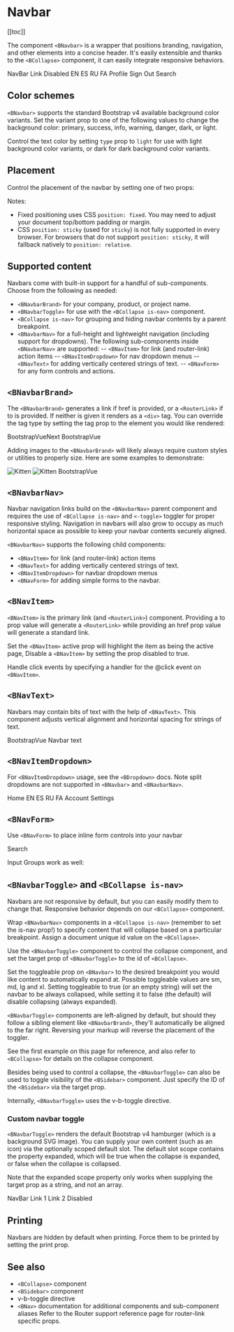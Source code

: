 # Navbar

<ClientOnly>
  <Teleport to=".bd-toc">

[[toc]]

  </Teleport>
</ClientOnly>

<div class="lead mb-5">

The component `<BNavbar>` is a wrapper that positions branding, navigation, and other elements into a concise header. It's easily extensible and thanks to the `<BCollapse>` component, it can easily integrate responsive behaviors.

</div>

<HighlightCard>
  <BNavbar toggleable="lg" type="dark" variant="dark">
    <BNavbarBrand href="#">NavBar</BNavbarBrand>
    <BNavbarToggle target="nav-collapse" />
    <BCollapse id="nav-collapse" is-nav>
      <BNavbarNav>
        <BNavItem href="#">Link</BNavItem>
        <BNavItem href="#" disabled>Disabled</BNavItem>
      </BNavbarNav>
      <!-- Right aligned nav items -->
      <BNavbarNav class="me-auto mb-2 mb-lg-0">
        <BNavItemDropdown text="Lang" right>
          <BDropdownItem href="#">EN</BDropdownItem>
          <BDropdownItem href="#">ES</BDropdownItem>
          <BDropdownItem href="#">RU</BDropdownItem>
          <BDropdownItem href="#">FA</BDropdownItem>
        </BNavItemDropdown>
        <BNavItemDropdown right>
          <!-- Using 'button-content' slot -->
          <template #button-content>
            <em>User</em>
          </template>
          <BDropdownItem href="#">Profile</BDropdownItem>
          <BDropdownItem href="#">Sign Out</BDropdownItem>
        </BNavItemDropdown>
      </BNavbarNav>
      <BNavForm class="d-flex">
        <BFormInput class="me-2" placeholder="Search" />
        <BButton type="submit" variant="outline-success">Search</BButton>
      </BNavForm>
    </BCollapse>
  </BNavbar>
  <template #html>

```vue-html
<template>
  <BNavbar toggleable="lg" type="dark" variant="dark">
    <BNavbarBrand href="#">NavBar</BNavbarBrand>
    <BNavbarToggle target="nav-collapse" />
    <BCollapse id="nav-collapse" is-nav>
      <BNavbarNav>
        <BNavItem href="#">Link</BNavItem>
        <BNavItem href="#" disabled>Disabled</BNavItem>
      </BNavbarNav>
      <!-- Right aligned nav items -->
      <BNavbarNav class="me-auto mb-2 mb-lg-0">
        <BNavItemDropdown text="Lang" right>
          <BDropdownItem href="#">EN</BDropdownItem>
          <BDropdownItem href="#">ES</BDropdownItem>
          <BDropdownItem href="#">RU</BDropdownItem>
          <BDropdownItem href="#">FA</BDropdownItem>
        </BNavItemDropdown>
        <BNavItemDropdown right>
          <!-- Using 'button-content' slot -->
          <template #button-content>
            <em>User</em>
          </template>
          <BDropdownItem href="#">Profile</BDropdownItem>
          <BDropdownItem href="#">Sign Out</BDropdownItem>
        </BNavItemDropdown>
      </BNavbarNav>
      <BNavForm class="d-flex">
        <BFormInput class="me-2" placeholder="Search" />
        <BButton type="submit" variant="outline-success">Search</BButton>
      </BNavForm>
    </BCollapse>
  </BNavbar>
</template>
```

  </template>
</HighlightCard>

## Color schemes

`<BNavbar>` supports the standard Bootstrap v4 available background color variants. Set the variant prop to one of the following values to change the background color: primary, success, info, warning, danger, dark, or light.

Control the text color by setting `type` prop to `light` for use with light background color variants, or dark for dark background color variants.

## Placement

Control the placement of the navbar by setting one of two props:

Notes:

- Fixed positioning uses CSS `position: fixed`. You may need to adjust your document top/bottom padding or margin.
- CSS `position: sticky` (used for `sticky`) is not fully supported in every browser. For browsers that do not support `position: sticky`, it will fallback natively to `position: relative`.

## Supported content

Navbars come with built-in support for a handful of sub-components. Choose from the following as needed:

- `<BNavbarBrand>` for your company, product, or project name.
- `<BNavbarToggle>` for use with the `<BCollapse is-nav>` component.
- `<BCollapse is-nav>` for grouping and hiding navbar contents by a parent breakpoint.
- `<BNavbarNav>` for a full-height and lightweight navigation (including support for dropdowns). The following sub-components inside `<BNavbarNav>` are supported:
  -- `<BNavItem>` for link (and router-link) action items
  -- `<BNavItemDropdown>` for nav dropdown menus
  -- `<BNavText>` for adding vertically centered strings of text.
  -- `<BNavForm>` for any form controls and actions.

## `<BNavbarBrand>`

The `<BNavbarBrand>` generates a link if href is provided, or a `<RouterLink>` if to is provided. If neither is given it renders as a `<div>` tag. You can override the tag type by setting the tag prop to the element you would like rendered:

<HighlightCard>
  <BNavbar variant="faded" type="light">
    <BNavbarBrand href="#">BootstrapVueNext</BNavbarBrand>
  </BNavbar>
  <template #html>

```vue-html
<template>
  <!-- As a link -->
  <BNavbar variant="faded" type="light">
    <BNavbarBrand href="#">BootstrapVueNext</BNavbarBrand>
  </BNavbar>
</template>
```

  </template>
</HighlightCard>

<HighlightCard>
  <BNavbar variant="faded" type="light">
    <BNavbarBrand tag="h1" class="mb-0">BootstrapVue</BNavbarBrand>
  </BNavbar>
  <template #html>

```vue-html
<template>
  <!-- As a heading -->
  <BNavbar variant="faded" type="light">
    <BNavbarBrand tag="h1" class="mb-0">BootstrapVue</BNavbarBrand>
  </BNavbar>
</template>
```

  </template>
</HighlightCard>

Adding images to the `<BNavbarBrand>` will likely always require custom styles or utilities to properly size. Here are some examples to demonstrate:

<HighlightCard>
  <BNavbar variant="faded" type="light">
    <BNavbarBrand href="#">
      <img src="https://placekitten.com/g/30/30" alt="Kitten">
    </BNavbarBrand>
  </BNavbar>
  <template #html>

```vue-html
<template>
  <!-- Just an image -->
  <BNavbar variant="faded" type="light">
    <BNavbarBrand href="#">
      <img src="https://placekitten.com/g/30/30" alt="Kitten">
    </BNavbarBrand>
  </BNavbar>
</template>
```

  </template>
</HighlightCard>

<HighlightCard>
  <BNavbar variant="faded" type="light">
    <BNavbarBrand href="#">
      <img src="https://placekitten.com/g/30/30" class="d-inline-block align-top" alt="Kitten">
      BootstrapVue
    </BNavbarBrand>
  </BNavbar>
  <template #html>

```vue-html
<template>
  <!-- Image and text -->
  <BNavbar variant="faded" type="light">
    <BNavbarBrand href="#">
      <img src="https://placekitten.com/g/30/30" class="d-inline-block align-top" alt="Kitten">
      BootstrapVue
    </BNavbarBrand>
  </BNavbar>
</template>
```

  </template>
</HighlightCard>

## `<BNavbarNav>`

Navbar navigation links build on the `<BNavbarNav>` parent component and requires the use of `<BCollapse is-nav>` and `<-toggle>` toggler for proper responsive styling. Navigation in navbars will also grow to occupy as much horizontal space as possible to keep your navbar contents securely aligned.

`<BNavbarNav>` supports the following child components:

- `<BNavItem>` for link (and router-link) action items
- `<BNavText>` for adding vertically centered strings of text.
- `<BNavItemDropdown>` for navbar dropdown menus
- `<BNavForm>` for adding simple forms to the navbar.

## `<BNavItem>`

`<BNavItem>` is the primary link (and `<RouterLink>`) component. Providing a to prop value will generate a `<RouterLink>` while providing an href prop value will generate a standard link.

Set the `<BNavItem>` active prop will highlight the item as being the active page, Disable a `<BNavItem>` by setting the prop disabled to true.

Handle click events by specifying a handler for the @click event on `<BNavItem>`.

## `<BNavText>`

Navbars may contain bits of text with the help of `<BNavText>`. This component adjusts vertical alignment and horizontal spacing for strings of text.

<HighlightCard>
  <BNavbar toggleable="sm" type="light" variant="light">
    <BNavbarToggle target="nav-text-collapse" />
    <BNavbarBrand>BootstrapVue</BNavbarBrand>
    <BCollapse id="nav-text-collapse" is-nav>
      <BNavbarNav>
        <BNavText>Navbar text</BNavText>
      </BNavbarNav>
    </BCollapse>
  </BNavbar>
  <template #html>

```vue-html
<template>
  <BNavbar toggleable="sm" type="light" variant="light">
    <BNavbarToggle target="nav-text-collapse" />

    <BNavbarBrand>BootstrapVue</BNavbarBrand>

    <BCollapse id="nav-text-collapse" is-nav>
      <BNavbarNav>
        <BNavText>Navbar text</BNavText>
      </BNavbarNav>
    </BCollapse>
  </BNavbar>
</template>
```

  </template>
</HighlightCard>

## `<BNavItemDropdown>`

For `<BNavItemDropdown>` usage, see the `<BDropdown>` docs. Note split dropdowns are not supported in `<BNavbar>` and `<BNavbarNav>`.

<HighlightCard>
  <BNavbar type="dark" variant="dark">
    <BNavbarNav>
      <BNavItem href="#">Home</BNavItem>
      <BNavItemDropdown text="Lang" right>
        <BDropdownItem href="#">EN</BDropdownItem>
        <BDropdownItem href="#">ES</BDropdownItem>
        <BDropdownItem href="#">RU</BDropdownItem>
        <BDropdownItem href="#">FA</BDropdownItem>
      </BNavItemDropdown>
      <BNavItemDropdown text="User" right>
        <BDropdownItem href="#">Account</BDropdownItem>
        <BDropdownItem href="#">Settings</BDropdownItem>
      </BNavItemDropdown>
    </BNavbarNav>
  </BNavbar>
  <template #html>

```vue-html
<template>
  <BNavbar type="dark" variant="dark">
    <BNavbarNav>
      <BNavItem href="#">Home</BNavItem>

      <!-- Navbar dropdowns -->
      <BNavItemDropdown text="Lang" right>
        <BDropdownItem href="#">EN</BDropdownItem>
        <BDropdownItem href="#">ES</BDropdownItem>
        <BDropdownItem href="#">RU</BDropdownItem>
        <BDropdownItem href="#">FA</BDropdownItem>
      </BNavItemDropdown>

      <BNavItemDropdown text="User" right>
        <BDropdownItem href="#">Account</BDropdownItem>
        <BDropdownItem href="#">Settings</BDropdownItem>
      </BNavItemDropdown>
    </BNavbarNav>
  </BNavbar>
</template>
```

  </template>
</HighlightCard>

## `<BNavForm>`

Use `<BNavForm>` to place inline form controls into your navbar

<HighlightCard>
  <BNavbar type="light" variant="light">
    <BNavForm>
      <BFormInput class="me-sm-2" placeholder="Search" />
      <BButton variant="outline-success" class="my-2 my-sm-0" type="submit">Search</BButton>
    </BNavForm>
  </BNavbar>
  <template #html>

```vue-html
<template>
  <BNavbar type="light" variant="light">
    <BNavForm>
      <BFormInput class="me-sm-2" placeholder="Search" />
      <BButton variant="outline-success" class="my-2 my-sm-0" type="submit">Search</BButton>
    </BNavForm>
  </BNavbar>
</template>
```

  </template>
</HighlightCard>

Input Groups work as well:

<HighlightCard>
  <BNavbar type="light" variant="light">
    <BNavForm>
      <BInputGroup prepend="@">
        <BFormInput placeholder="Username" />
      </BInputGroup>
    </BNavForm>
  </BNavbar>
  <template #html>

```vue-html
<template>
  <BNavbar type="light" variant="light">
    <BNavForm>
      <BInputGroup prepend="@">
        <BFormInput placeholder="Username" />
      </BInputGroup>
    </BNavForm>
  </BNavbar>
</template>
```

  </template>
</HighlightCard>

## `<BNavbarToggle>` and `<BCollapse is-nav>`

Navbars are not responsive by default, but you can easily modify them to change that. Responsive behavior depends on our `<BCollapse>` component.

Wrap `<BNavbarNav>` components in a `<BCollapse is-nav>` (remember to set the is-nav prop!) to specify content that will collapse based on a particular breakpoint. Assign a document unique id value on the `<BCollapse>`.

Use the `<BNavbarToggle>` component to control the collapse component, and set the target prop of `<BNavbarToggle>` to the id of `<BCollapse>`.

Set the toggleable prop on `<BNavbar>` to the desired breakpoint you would like content to automatically expand at. Possible toggleable values are sm, md, lg and xl. Setting toggleable to true (or an empty string) will set the navbar to be always collapsed, while setting it to false (the default) will disable collapsing (always expanded).

`<BNavbarToggle>` components are left-aligned by default, but should they follow a sibling element like `<BNavbarBrand>`, they'll automatically be aligned to the far right. Reversing your markup will reverse the placement of the toggler.

See the first example on this page for reference, and also refer to `<BCollapse>` for details on the collapse component.

Besides being used to control a collapse, the `<BNavbarToggle>` can also be used to toggle visibility of the `<BSidebar>` component. Just specify the ID of the `<BSidebar>` via the target prop.

Internally, `<BNavbarToggle>` uses the v-b-toggle directive.

### Custom navbar toggle

`<BNavbarToggle>` renders the default Bootstrap v4 hamburger (which is a background SVG image). You can supply your own content (such as an icon) via the optionally scoped default slot. The default slot scope contains the property expanded, which will be true when the collapse is expanded, or false when the collapse is collapsed.

Note that the expanded scope property only works when supplying the target prop as a string, and not an array.

<HighlightCard>
  <BNavbar toggleable type="dark" variant="dark">
    <BNavbarBrand href="#">NavBar</BNavbarBrand>
    <BNavbarToggle target="navbar-toggle-collapse">
      <template #default="{ expanded }">
        <ChevronBarUpIcon v-if="expanded" />
        <ChevronBarDownIcon v-else icon="chevron-bar-down" />
      </template>
    </BNavbarToggle>
    <BCollapse id="navbar-toggle-collapse" is-nav>
      <BNavbarNav class="ml-auto">
        <BNavItem href="#">Link 1</BNavItem>
        <BNavItem href="#">Link 2</BNavItem>
        <BNavItem href="#" disabled>Disabled</BNavItem>
      </BNavbarNav>
    </BCollapse>
  </BNavbar>
  <template #html>

```vue-html
<template>
  <BNavbar toggleable type="dark" variant="dark">
    <BNavbarBrand href="#">NavBar</BNavbarBrand>

    <BNavbarToggle target="navbar-toggle-collapse">
      <template #default="{ expanded }">
        <ChevronBarUpIcon v-if="expanded" />
        <ChevronBarDownIcon v-else icon="chevron-bar-down" />
      </template>
    </BNavbarToggle>

    <BCollapse id="navbar-toggle-collapse" is-nav>
      <BNavbarNav class="ml-auto">
        <BNavItem href="#">Link 1</BNavItem>
        <BNavItem href="#">Link 2</BNavItem>
        <BNavItem href="#" disabled>Disabled</BNavItem>
      </BNavbarNav>
    </BCollapse>
  </BNavbar>
</template>
```

  </template>
</HighlightCard>

## Printing

Navbars are hidden by default when printing. Force them to be printed by setting the print prop.

## See also

- `<BCollapse>` component
- `<BSidebar>` component
- v-b-toggle directive
- `<BNav>` documentation for additional components and sub-component aliases
  Refer to the Router support reference page for router-link specific props.

<ComponentReference :data="data" />

<script setup lang="ts">
import {data} from '../../data/components/navbar.data'
import ComponentReference from '../../components/ComponentReference.vue'
import HighlightCard from '../../components/HighlightCard.vue'
import {BNavText, BInputGroup, BNavbar, BNavbarBrand, BNavbarToggle, BCollapse, BNavbarNav, BNavForm, BNavItem, BFormInput, BNavbarItem, BNavItemDropdown, BDropdownItem, BButton} from 'bootstrap-vue-next'
import ChevronBarUpIcon from '~icons/bi/chevron-bar-up'
import ChevronBarDownIcon from '~icons/bi/chevron-bar-down'
</script>
